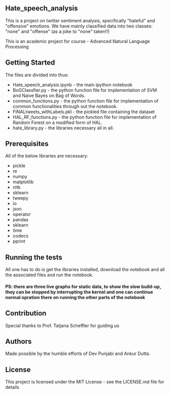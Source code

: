 ## Hate_speech_analysis
This is a project on twitter sentiment analysis, specifically "hateful" and "offensive" emotions.
We have mainly classified data into two classes: "none" and "offense" (as a joke to "none" taken!!)

This is an academic project for course - Advanced Natural Language Processing


## Getting Started

The files are divided into thus:

* Hate_speech_analysis.ipynb - the main ipython notebook
* BoGClassfier.py - the python function file for implementation of SVM and Naive Bayes on Bag of Words.
* common_functions.py - the python function file for implementation of common functionalities through out the notebook.
* FINALtweets_withLabels.pkl - the pickled file containing the dataset
* HAL_RF_functions.py -  the python function file for implementation of Random Forest on a modified form of HAL.
* hate_library.py - the libraries necessary all in all.


## Prerequisites

All of the below libraries are necessary:

* pickle
* re
* numpy
* matplotlib
* nltk
* sklearn
* tweepy
* io
* json
* operator
* pandas
* sklearn
* time
* codecs
* pprint


## Running the tests
All one has to do is get the libraries installed, download the notebook and all the associated files and run the notebook.
#### PS: there are three live graphs for static data, to show the slow build-up, they can be stopped by interrupting the kernel and one can continue normal opration there on running the other parts of the notebook

## Contribution
Special thanks to Prof. Tatjana Scheffler  for guiding us

## Authors
Made possible by the humble efforts of Dev Punjabi and Ankur Dutta.

## License
This project is licensed under the MIT License - see the LICENSE.md file for details
